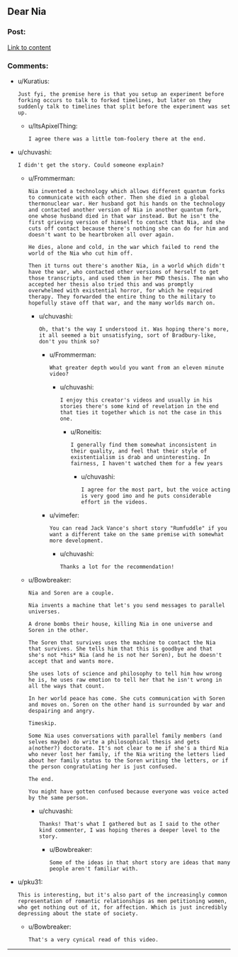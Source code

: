 ## Dear Nia

### Post:

[Link to content](https://youtube.com/watch?v=K3W61Ae0M9g)

### Comments:

- u/Kuratius:
  ```
  Just fyi, the premise here is that you setup an experiment before forking occurs to talk to forked timelines, but later on they suddenly talk to timelines that split before the experiment was set up.
  ```

  - u/ItsApixelThing:
    ```
    I agree there was a little tom-foolery there at the end.
    ```

- u/chuvashi:
  ```
  I didn't get the story. Could someone explain?
  ```

  - u/Frommerman:
    ```
    Nia invented a technology which allows different quantum forks to communicate with each other. Then she died in a global thermonuclear war. Her husband got his hands on the technology and contacted another version of Nia in another quantum fork, one whose husband died in that war instead. But he isn't the first grieving version of himself to contact that Nia, and she cuts off contact because there's nothing she can do for him and doesn't want to be heartbroken all over again.

    He dies, alone and cold, in the war which failed to rend the world of the Nia who cut him off.

    Then it turns out there's another Nia, in a world which didn't have the war, who contacted other versions of herself to get those transcripts, and used them in her PHD thesis. The man who accepted her thesis also tried this and was promptly overwhelmed with existential horror, for which he required therapy. They forwarded the entire thing to the military to hopefully stave off that war, and the many worlds march on.
    ```

    - u/chuvashi:
      ```
      Oh, that's the way I understood it. Was hoping there's more, it all seemed a bit unsatisfying, sort of Bradbury-like, don't you think so?
      ```

      - u/Frommerman:
        ```
        What greater depth would you want from an eleven minute video?
        ```

        - u/chuvashi:
          ```
          I enjoy this creator's videos and usually in his stories there's some kind of revelation in the end that ties it together which is not the case in this one.
          ```

          - u/Roneitis:
            ```
            I generally find them somewhat inconsistent in their quality, and feel that their style of existentialism is drab and uninteresting. In fairness, I haven't watched them for a few years
            ```

            - u/chuvashi:
              ```
              I agree for the most part, but the voice acting is very good imo and he puts considerable effort in the videos.
              ```

      - u/vimefer:
        ```
        You can read Jack Vance's short story "Rumfuddle" if you want a different take on the same premise with somewhat more development.
        ```

        - u/chuvashi:
          ```
          Thanks a lot for the recommendation!
          ```

  - u/Bowbreaker:
    ```
    Nia and Soren are a couple.

    Nia invents a machine that let's you send messages to parallel universes.

    A drone bombs their house, killing Nia in one universe and Soren in the other.

    The Soren that survives uses the machine to contact the Nia that survives. She tells him that this is goodbye and that she's not *his* Nia (and he is not her Soren), but he doesn't accept that and wants more.

    She uses lots of science and philosophy to tell him how wrong he is, he uses raw emotion to tell her that he isn't wrong in all the ways that count.

    In her world peace has come. She cuts communication with Soren and moves on. Soren on the other hand is surrounded by war and despairing and angry.

    Timeskip.

    Some Nia uses conversations with parallel family members (and selves maybe) do write a philosophical thesis and gets a(nother?) doctorate. It's not clear to me if she's a third Nia who never lost her family, if the Nia writing the letters lied about her family status to the Soren writing the letters, or if the person congratulating her is just confused.

    The end.

    You might have gotten confused because everyone was voice acted by the same person.
    ```

    - u/chuvashi:
      ```
      Thanks! That's what I gathered but as I said to the other kind commenter, I was hoping theres a deeper level to the story.
      ```

      - u/Bowbreaker:
        ```
        Some of the ideas in that short story are ideas that many people aren't familiar with.
        ```

- u/pku31:
  ```
  This is interesting, but it's also part of the increasingly common representation of romantic relationships as men petitioning women, who get nothing out of it, for affection. Which is just incredibly depressing about the state of society.
  ```

  - u/Bowbreaker:
    ```
    That's a very cynical read of this video.
    ```

---

